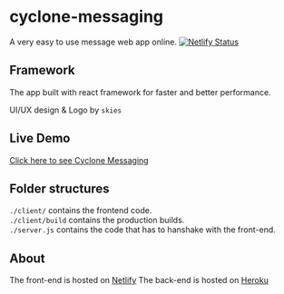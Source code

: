 # cyclone-messaging
A very easy to use message web app online.
[![Netlify Status](https://api.netlify.com/api/v1/badges/20504812-d5e1-4347-bae6-5db78854e6b7/deploy-status)](https://app.netlify.com/sites/cyclone-messaging/deploys)

## Framework
The app built with react framework for faster and better performance.

UI/UX design & Logo by `skies`

## Live Demo
[Click here to see Cyclone Messaging](https://cyclone-messaging.netlify.app)

## Folder structures
`./client/` contains the frontend code. <br />
`./client/build` contains the production builds. <br />
`./server.js` contains the code that has to hanshake with the front-end.

## About

The front-end is hosted on [Netlify](https://www.netlify.com)
The back-end is hosted on [Heroku](https://www.heroku.com)
